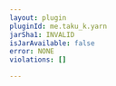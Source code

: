 ```yaml
---
layout: plugin
pluginId: me.taku_k.yarn
jarSha1: INVALID
isJarAvailable: false
error: NONE
violations: []

---
```

